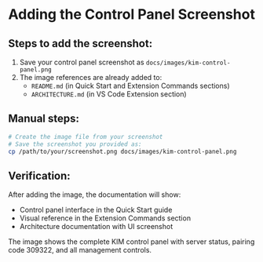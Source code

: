 # Adding the Control Panel Screenshot

## Steps to add the screenshot:

1. Save your control panel screenshot as `docs/images/kim-control-panel.png`
2. The image references are already added to:
   - `README.md` (in Quick Start and Extension Commands sections)
   - `ARCHITECTURE.md` (in VS Code Extension section)

## Manual steps:

```bash
# Create the image file from your screenshot
# Save the screenshot you provided as:
cp /path/to/your/screenshot.png docs/images/kim-control-panel.png
```

## Verification:

After adding the image, the documentation will show:
- Control panel interface in the Quick Start guide
- Visual reference in the Extension Commands section
- Architecture documentation with UI screenshot

The image shows the complete KIM control panel with server status, pairing code 309322, and all management controls.